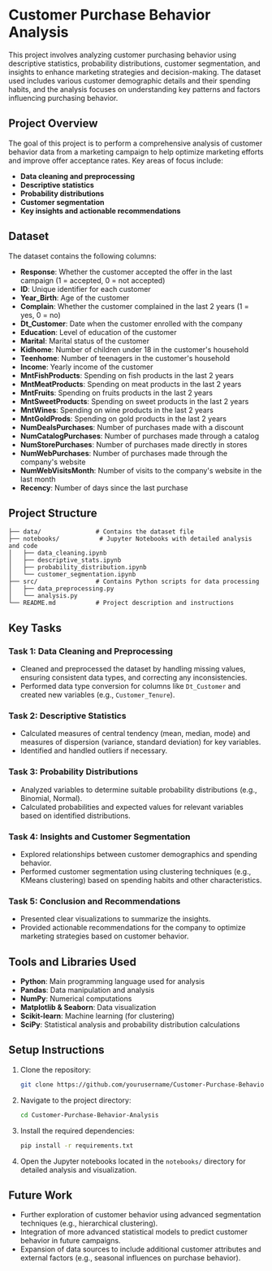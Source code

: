 # Customer Purchase Behavior Analysis

This project involves analyzing customer purchasing behavior using descriptive statistics, probability distributions, customer segmentation, and insights to enhance marketing strategies and decision-making. The dataset used includes various customer demographic details and their spending habits, and the analysis focuses on understanding key patterns and factors influencing purchasing behavior.

## Project Overview

The goal of this project is to perform a comprehensive analysis of customer behavior data from a marketing campaign to help optimize marketing efforts and improve offer acceptance rates. Key areas of focus include:

- **Data cleaning and preprocessing**
- **Descriptive statistics**
- **Probability distributions**
- **Customer segmentation**
- **Key insights and actionable recommendations**

## Dataset

The dataset contains the following columns:

- **Response**: Whether the customer accepted the offer in the last campaign (1 = accepted, 0 = not accepted)
- **ID**: Unique identifier for each customer
- **Year_Birth**: Age of the customer
- **Complain**: Whether the customer complained in the last 2 years (1 = yes, 0 = no)
- **Dt_Customer**: Date when the customer enrolled with the company
- **Education**: Level of education of the customer
- **Marital**: Marital status of the customer
- **Kidhome**: Number of children under 18 in the customer's household
- **Teenhome**: Number of teenagers in the customer's household
- **Income**: Yearly income of the customer
- **MntFishProducts**: Spending on fish products in the last 2 years
- **MntMeatProducts**: Spending on meat products in the last 2 years
- **MntFruits**: Spending on fruits products in the last 2 years
- **MntSweetProducts**: Spending on sweet products in the last 2 years
- **MntWines**: Spending on wine products in the last 2 years
- **MntGoldProds**: Spending on gold products in the last 2 years
- **NumDealsPurchases**: Number of purchases made with a discount
- **NumCatalogPurchases**: Number of purchases made through a catalog
- **NumStorePurchases**: Number of purchases made directly in stores
- **NumWebPurchases**: Number of purchases made through the company's website
- **NumWebVisitsMonth**: Number of visits to the company's website in the last month
- **Recency**: Number of days since the last purchase

## Project Structure

```
├── data/               # Contains the dataset file
├── notebooks/           # Jupyter Notebooks with detailed analysis and code
│   ├── data_cleaning.ipynb
│   ├── descriptive_stats.ipynb
│   ├── probability_distribution.ipynb
│   └── customer_segmentation.ipynb
├── src/                # Contains Python scripts for data processing
│   ├── data_preprocessing.py
│   └── analysis.py
└── README.md           # Project description and instructions
```

## Key Tasks

### Task 1: Data Cleaning and Preprocessing
- Cleaned and preprocessed the dataset by handling missing values, ensuring consistent data types, and correcting any inconsistencies.
- Performed data type conversion for columns like `Dt_Customer` and created new variables (e.g., `Customer_Tenure`).

### Task 2: Descriptive Statistics
- Calculated measures of central tendency (mean, median, mode) and measures of dispersion (variance, standard deviation) for key variables.
- Identified and handled outliers if necessary.

### Task 3: Probability Distributions
- Analyzed variables to determine suitable probability distributions (e.g., Binomial, Normal).
- Calculated probabilities and expected values for relevant variables based on identified distributions.

### Task 4: Insights and Customer Segmentation
- Explored relationships between customer demographics and spending behavior.
- Performed customer segmentation using clustering techniques (e.g., KMeans clustering) based on spending habits and other characteristics.

### Task 5: Conclusion and Recommendations
- Presented clear visualizations to summarize the insights.
- Provided actionable recommendations for the company to optimize marketing strategies based on customer behavior.

## Tools and Libraries Used

- **Python**: Main programming language used for analysis
- **Pandas**: Data manipulation and analysis
- **NumPy**: Numerical computations
- **Matplotlib & Seaborn**: Data visualization
- **Scikit-learn**: Machine learning (for clustering)
- **SciPy**: Statistical analysis and probability distribution calculations

## Setup Instructions

1. Clone the repository:
   ```bash
   git clone https://github.com/yourusername/Customer-Purchase-Behavior-Analysis.git
   ```

2. Navigate to the project directory:
   ```bash
   cd Customer-Purchase-Behavior-Analysis
   ```

3. Install the required dependencies:
   ```bash
   pip install -r requirements.txt
   ```

4. Open the Jupyter notebooks located in the `notebooks/` directory for detailed analysis and visualization.

## Future Work

- Further exploration of customer behavior using advanced segmentation techniques (e.g., hierarchical clustering).
- Integration of more advanced statistical models to predict customer behavior in future campaigns.
- Expansion of data sources to include additional customer attributes and external factors (e.g., seasonal influences on purchase behavior).

